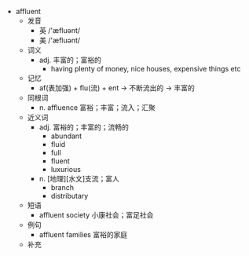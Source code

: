 - affluent
  - 发音
    - 英 /'æfluənt/
    - 美 /'æfluənt/
  - 词义
    - adj. 丰富的；富裕的
      - having plenty of money, nice houses, expensive things etc
  - 记忆
    - af(表加强) + flu(流) + ent → 不断流出的 → 丰富的
  - 同根词
    - n. affluence 富裕；丰富；流入；汇聚
  - 近义词
    - adj. 富裕的；丰富的；流畅的
      - abundant
      - fluid
      - full
      - fluent
      - luxurious
    - n. [地理][水文]支流；富人
      - branch
      - distributary
  - 短语
    - affluent society 小康社会；富足社会
  - 例句
    - affluent families 富裕的家庭
  - 补充